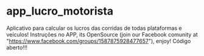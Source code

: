# app_lucro_motorista
Aplicativo para calcular os lucros das corridas de todas plataformas e veículos! Instruções no APP, its OpenSource (join our Facebook comunity at "https://www.facebook.com/groups/1587875928477657"), enjoy! Código aberto!!!

